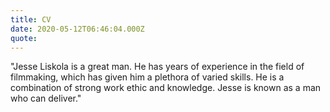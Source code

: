 ```yaml
---
title: CV
date: 2020-05-12T06:46:04.000Z
quote:
---
```

"Jesse Liskola is a great man. He has years of experience in the field of filmmaking, which has given him a plethora of varied skills. He is a combination of strong work ethic and knowledge. Jesse is known as a man who can deliver."
